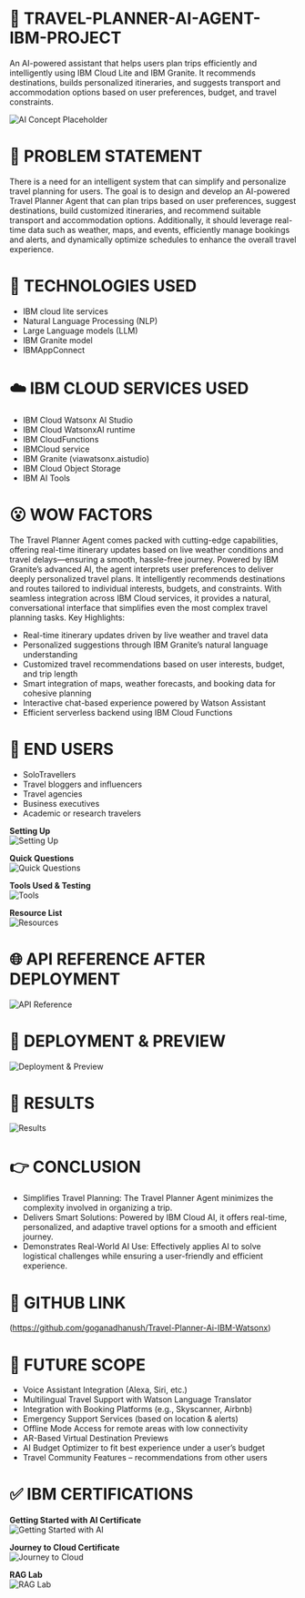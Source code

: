 # 🤖 TRAVEL-PLANNER-AI-AGENT-IBM-PROJECT
An AI-powered assistant that helps users plan trips efficiently and intelligently using IBM Cloud Lite and IBM Granite. It recommends destinations, builds personalized itineraries, and suggests transport and accommodation options based on user preferences, budget, and travel constraints.

![AI Concept Placeholder](https://github.com/goganadhanush/Travel-Planner-Ai-IBM-Watsonx/blob/main/travel%20plannerai.png)

# 🧩 PROBLEM STATEMENT

There is a need for an intelligent system that can simplify and personalize travel planning for users. The goal is to design and develop an AI-powered Travel Planner Agent that can plan trips based on user preferences, suggest destinations, build customized itineraries, and recommend suitable transport and accommodation options. Additionally, it should leverage real-time data such as weather, maps, and events, efficiently manage bookings and alerts, and dynamically optimize schedules to enhance the overall travel experience.
 
# 🧠 TECHNOLOGIES USED

- IBM cloud lite services
- Natural Language Processing (NLP) 
- Large Language models (LLM)
- IBM Granite model 
- IBMAppConnect

# ☁️ IBM CLOUD SERVICES USED

- IBM Cloud Watsonx AI Studio 
- IBM Cloud WatsonxAI runtime 
- IBM CloudFunctions 
- IBMCloud service 
- IBM Granite (viawatsonx.aistudio) 
- IBM Cloud Object Storage 
- IBM AI Tools

# 😮 WOW FACTORS

The Travel Planner Agent comes packed with cutting-edge capabilities, offering real-time itinerary updates based on live weather conditions and travel delays—ensuring a smooth, hassle-free journey. Powered by IBM Granite’s advanced AI, the agent interprets user preferences to deliver deeply personalized travel plans. It intelligently recommends destinations and routes tailored to individual interests, budgets, and constraints. With seamless integration across IBM Cloud services, it provides a natural, conversational interface that simplifies even the most complex travel planning tasks.
Key Highlights:
- Real-time itinerary updates driven by live weather and travel data
- Personalized suggestions through IBM Granite’s natural language understanding
- Customized travel recommendations based on user interests, budget, and trip length
- Smart integration of maps, weather forecasts, and booking data for cohesive planning
- Interactive chat-based experience powered by Watson Assistant
- Efficient serverless backend using IBM Cloud Functions

# 👥 END USERS

- SoloTravellers 
- Travel bloggers and influencers 
- Travel agencies 
- Business executives 
- Academic or research travelers

**Setting Up**  
![Setting Up](https://github.com/goganadhanush/Travel-Planner-Ai-IBM-Watsonx/blob/main/Screenshot%202025-08-04%20235754.png)

**Quick Questions**  
![Quick Questions](https://github.com/goganadhanush/Travel-Planner-Ai-IBM-Watsonx/blob/main/Screenshot%202025-08-05%20000127.png)

**Tools Used & Testing**  
![Tools](https://github.com/goganadhanush/Travel-Planner-Ai-IBM-Watsonx/blob/main/Screenshot%202025-08-05%20000334.png)

**Resource List**  
![Resources](https://github.com/goganadhanush/Travel-Planner-Ai-IBM-Watsonx/blob/main/Screenshot%202025-08-05%20001125.png)

# 🌐 API REFERENCE AFTER DEPLOYMENT

![API Reference](https://github.com/goganadhanush/Travel-Planner-Ai-IBM-Watsonx/blob/main/Screenshot%202025-08-05%20000854.png)

# 🚀 DEPLOYMENT & PREVIEW

![Deployment & Preview](https://github.com/goganadhanush/Travel-Planner-Ai-IBM-Watsonx/blob/main/Screenshot%202025-08-05%20000653.png)

# 🎯 RESULTS

![Results](https://github.com/goganadhanush/Travel-Planner-Ai-IBM-Watsonx/blob/main/Screenshot%202025-08-05%20001628.png)

# 👉 CONCLUSION 

- Simplifies Travel Planning: The Travel Planner Agent minimizes the complexity involved in organizing a trip.
- Delivers Smart Solutions: Powered by IBM Cloud AI, it offers real-time, personalized, and adaptive travel options for a smooth and efficient journey.
- Demonstrates Real-World AI Use: Effectively applies AI to solve logistical challenges while ensuring a user-friendly and efficient experience.

# 📎 GITHUB LINK

(https://github.com/goganadhanush/Travel-Planner-Ai-IBM-Watsonx)

# 🪩 FUTURE SCOPE

- Voice Assistant Integration (Alexa, Siri, etc.)  
- Multilingual Travel Support with Watson Language Translator  
- Integration with Booking Platforms (e.g., Skyscanner, Airbnb)  
- Emergency Support Services (based on location & alerts)  
- Offline Mode Access for remote areas with low connectivity  
- AR-Based Virtual Destination Previews  
- AI Budget Optimizer to fit best experience under a user’s budget  
- Travel Community Features – recommendations from other users  

# ✅️ IBM CERTIFICATIONS

**Getting Started with AI Certificate**  
![Getting Started with AI](https://github.com/goganadhanush/Travel-Planner-Ai-IBM-Watsonx/blob/main/Screenshot%202025-08-04%20231741.png)

**Journey to Cloud Certificate**  
![Journey to Cloud](https://github.com/goganadhanush/Travel-Planner-Ai-IBM-Watsonx/blob/main/Screenshot%202025-08-04%20231800.png)

**RAG Lab**  
![RAG Lab](https://github.com/goganadhanush/Travel-Planner-Ai-IBM-Watsonx/blob/main/Screenshot%202025-08-04%20231821.png)

